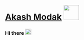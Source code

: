 # [Akash Modak](http://akashmodak97.wixsite.com/akashmodak) <img src="https://github.com/TheDudeThatCode/TheDudeThatCode/blob/master/Assets/Developer.gif" width="50px">

### Hi there <img src="https://github.com/TheDudeThatCode/TheDudeThatCode/blob/master/Assets/Hi.gif" width="20px">

<br/>
<!--
**akashmodak97/akashmodak97** is a ✨ _special_ ✨ repository because its `README.md` (this file) appears on your GitHub profile.

Here are some ideas to get you started:
- 🤔 I’m looking for help with ...
- 💬 Ask me about ...
- 📫 How to reach me: ...

- 😄 Pronouns: ...
- ⚡ Fun fact: ...
-->
- 🔭 I’m currently working on Natural Language Processing and Optical Character Recognition
- 🌱 I’m currently learning Deep Learning
- 👯 I’m looking to collaborate on Open Source Projects Related to Android Development, Web Development and Machine Learning

Skilled in 
- C
- SQL
- C++
- Cascading Style Sheets (CSS)
- Java
- JavaScript
- Python
- JQuery
- AJAX
- Bootstrap
- PHP
- PL/SQL
- Web Development
- Android Development
- Vue.js
- Firebase
- Google API

![Akash's Github Stats](https://github-readme-stats.vercel.app/api?username=akashmodak97&show_icons=true&hide_border=true)

Strong engineering professional, pursuing MCA - Master of Computer Applications and focused on Natural Language Processing and Deep Learning from Heritage Institute of Technology, Kolkata. 

Currently, I'm looking for Internship Opportunities in the field of Software Engineering, Full Stack Development, and Mobile Application Development. With 2years of experience in the field of Software Development, I will be a good fit into any kind of challenging situation. 
